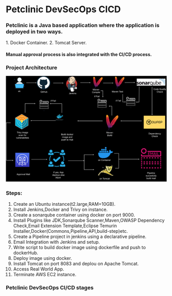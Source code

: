 # Petclinic DevSecOps CICD

<h3>Petclinic is a Java based application where the application is deployed in two ways.</h3>
1. Docker Container. 2. Tomcat Server.
<h4>Manual approval process is also integrated with the CI/CD process.</h4>

### Project Architecture
<img src="https://github.com/swaleham/Petclinic/blob/main/Petclinic (2).svg">

### Steps:
1. Create an Ubuntu instance(t2.large,RAM=10GB).
2. Install Jenkins,Docker and Trivy on instance.
3. Create a sonarqube container using docker on port 9000.
4. Install Plugins like JDK,Sonarqube Scanner,Maven,OWASP Dependency Check,Email Extension Template,Eclipse Temurin Installer,Docker(Commons,Pipeline,API,build-step)etc.
5. Create a Pipeline project in jenkins using a declarative pipeline.
6. Email Integration with Jenkins and setup.
7. Write script to build docker image using dockerfile and push to dockerHub.
8. Deploy image using docker.
9. Install Tomcat on port 8083 and deplou on Apache Tomcat.
10. Access Real World App.
11. Terminate AWS EC2 instance.

### Petclinic DevSecOps CI/CD stages
